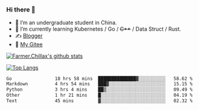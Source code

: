 ### Hi there 👋

- 🔭 I’m an undergraduate student in China.
- 🌱 I’m currently learning Kubernetes / Go / ~~C++~~ / Data Struct / Rust.
- ✍️ [Blogger](https://blog.farmer233.top)
- 🤔 [My Gitee](https://gitee.com/Farmer-chong)


[![Farmer.Chillax's github stats](https://github-readme-stats.vercel.app/api?username=FarmerChillax)](https://github.com/anuraghazra/github-readme-stats)

[![Top Langs](https://github-readme-stats.vercel.app/api/top-langs/?username=FarmerChillax&layout=compact&hide=html,css,javascript)](https://github.com/anuraghazra/github-readme-stats)

<p>
  <a href="https://wakatime.com/@Farmer">
        <!--START_SECTION:waka-->

```txt
Go                18 hrs 58 mins  ██████████████▓░░░░░░░░░░   58.62 %
Markdown          4 hrs 54 mins   ███▓░░░░░░░░░░░░░░░░░░░░░   15.15 %
Python            3 hrs 4 mins    ██▒░░░░░░░░░░░░░░░░░░░░░░   09.49 %
Other             1 hr 21 mins    █░░░░░░░░░░░░░░░░░░░░░░░░   04.19 %
Text              45 mins         ▓░░░░░░░░░░░░░░░░░░░░░░░░   02.32 %
```

<!--END_SECTION:waka-->
  </a>
</p>

<!--
**Farmer-chong/Farmer-chong** is a ✨ _special_ ✨ repository because its `README.md` (this file) appears on your GitHub profile.

Here are some ideas to get you started:

- 🔭 I’m currently working on ...
- 🌱 I’m currently learning ...
- 👯 I’m looking to collaborate on ...
- 🤔 I’m looking for help with ...
- 💬 Ask me about ...
- 📫 How to reach me: ...
- 😄 Pronouns: ...
- ⚡ Fun fact: ...
-->
